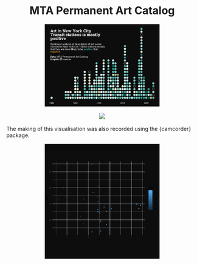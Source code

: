 <h1 align="center"> MTA Permanent Art Catalog </h1>

<p align="center">
  <img src="/2025/2025-07-22/20250722.png" width="60%">
</p>

<p align="center">
  <img src="/2025/2025-07-22/20250722_tooltip.gif" width="60%">
</p>

The making of this visualisation was also recorded using the {camcorder} package.

<p align="center">
  <img src="/2025/2025-07-22/20250722.gif" width="60%">
</p>
